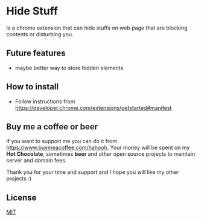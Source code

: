 # Hide Stuff
Is a chrome extension that can hide stuffs on web page that are blocking contents or disturbing you. 

## Future features
* maybe better way to store hidden elements

## How to install
* Follow instructions from https://developer.chrome.com/extensions/getstarted#manifest

## Buy me a coffee or beer
If you want to support me you can do it from https://www.buymeacoffee.com/hahooh. Your money will be spent on my <b>Hot Chocolate</b>, sometimes <b>beer</b> and other open source projects to maintain server and domain fees.

Thank you for your time and support and I hope you will like my other projects :) 

## License
[MIT](https://github.com/hahooh/hide-stuff/blob/master/LICENSE)